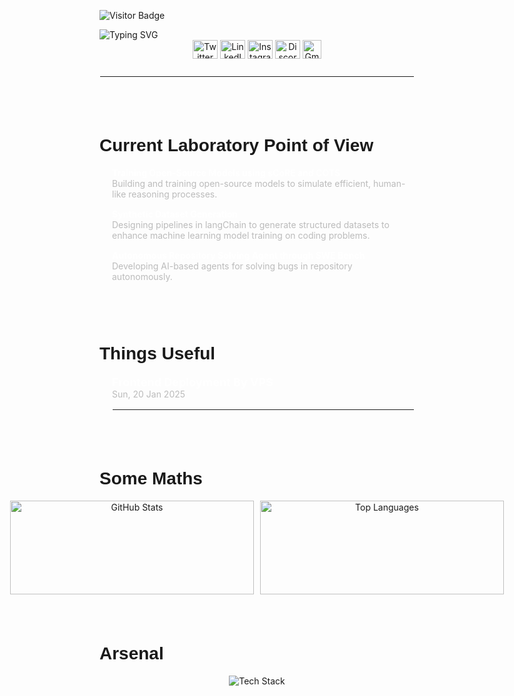 <!-- Importing Google Font -->
<link href="https://fonts.googleapis.com/css2?family=Figtree:wght@300;400;600&display=swap" rel="stylesheet">

<!-- Visitor Badge -->
![Visitor Badge](https://visitor-badge.laobi.icu/badge?page_id=shaafsalman.shaafsalman)

<!-- Typing Header -->
<img src="https://readme-typing-svg.herokuapp.com/?font=Righteous&size=35&center=true&vCenter=true&width=800&height=70&duration=5000&lines=Initializing+Go+Home+Machine;Dimension+Signature+Identified;Shaaf+Salman;" alt="Typing SVG">

<!-- Social Media & Contact -->
<div align="center">
  <a href="https://twitter.com/shaafsalman_ss" target="_blank"><img src="https://raw.githubusercontent.com/rahuldkjain/github-profile-readme-generator/master/src/images/icons/Social/twitter.svg" alt="Twitter" height="30" width="40" /></a>
  <a href="https://linkedin.com/in/shaaf-salman-1397512aa" target="_blank"><img src="https://raw.githubusercontent.com/rahuldkjain/github-profile-readme-generator/master/src/images/icons/Social/linked-in-alt.svg" alt="LinkedIn" height="30" width="40" /></a>
  <a href="https://instagram.com/shaaf_salman_ss" target="_blank"><img src="https://raw.githubusercontent.com/rahuldkjain/github-profile-readme-generator/master/src/images/icons/Social/instagram.svg" alt="Instagram" height="30" width="40" /></a>
  <a href="https://discord.gg/shaafsalman" target="_blank"><img src="https://raw.githubusercontent.com/rahuldkjain/github-profile-readme-generator/master/src/images/icons/Social/discord.svg" alt="Discord" height="30" width="40" /></a>
<a href="mailto:iamshaafsalman@gmail.com" target="_blank">
  <img src="https://static.vecteezy.com/system/resources/previews/020/964/377/non_2x/gmail-mail-icon-for-web-design-free-png.png" alt="Gmail" height="30" width="30" />
</a>


</div>
<div style="height: 10;"></div> <!-- This creates a gap -->
<hr style="border: 1px solid #fff;">

<!-- Projects -->
<!-- <h1 align="left" style="font-family: 'Figtree', sans-serif;">Artificial Things</h1>
<div align="left">
  <a href="https://github.com/shaafsalman/project1" target="_blank"><img src="https://img.shields.io/badge/ML%20Project-1-blue" alt="ML Project 1"/></a>
  <a href="https://github.com/shaafsalman/project2" target="_blank"><img src="https://img.shields.io/badge/ML%20Project-2-blue" alt="ML Project 2"/></a>
</div>

<div style="height: 40;"></div> <!-- This creates a gap -->


<!-- Full Stack Projects -->
<!-- <h1 align="left" style="font-family: 'Figtree', sans-serif;">Full Stack Projects</h1>
<div align="left">
</div>  -->


<!-- Current Researches Section -->
<div style="height: 40;"></div> <!-- This creates a gap -->

<h1 align="left" style="font-family: 'Figtree', sans-serif;">Current Laboratory Point of View</h1>

<div style="padding-left: 20px; color: white; margin-bottom: 20px;">
  <ul style="list-style-type: none; padding: 0;">
    <li style="margin-bottom: 15px;">
      <strong>Training Open-Source Models using sCoRE and COTS</strong>
      <br>
      <span style="color: #bbb; font-size: 14px;">Building and training open-source models to simulate efficient, human-like reasoning processes.</span>
    </li>
     <li style="margin-bottom: 15px;">
      <strong>Synthetic Dataset Generation</strong>
      <br>
      <span style="color: #bbb; font-size: 14px;">Designing pipelines in langChain to generate structured datasets to enhance machine learning model training on coding problems.</span>
    </li>
     <li style="margin-bottom: 15px;">
      <strong>Autonomous Repository Solving Agent through SWE Bench</strong>
      <br>
      <span style="color: #bbb; font-size: 14px;">Developing AI-based agents for solving bugs in repository autonomously.</span>
    </li>
  </ul>
</div>


<div style="height: 40;"></div> <!-- This creates a gap -->

<!-- Articles Published -->

<h1 align="left" style="font-family: 'Figtree', sans-serif;">Things Useful</h1>
<div style="padding-left: 20px; color: white;">
  <ul style="list-style-type: none; padding: 0;">
    <li style="margin-bottom: 15px;">
      <a href="https://medium.com/@ishaafsalman/d86d51f9401b" target="_blank" style="text-decoration: none; color: white; font-weight: bold; font-size: 18px;">
        Frontend Deployment By VPS
      </a>
      <br>
      <span style="color: #bbb; font-size: 14px;">Sun, 20 Jan 2025</span>
    </li>
    <hr style="border: 1px solid #fff;">

  </ul>
</div>


<div style="height: 40;"></div> <!-- This creates a gap -->







<!-- GitHub Stats -->
<h1 align="left" style="font-family: 'Figtree', sans-serif;">Some Maths</h1>
<div align="center" style="display: flex; justify-content: center; gap: 10px;">
  <img width="390" height="150" src="https://github-readme-stats-salesp07.vercel.app/api?username=shaafsalman&count_private=true&show_icons=true&theme=react&rank_icon=github&border_radius=10" alt="GitHub Stats" />
  <img width="390" height="150" src="https://github-readme-stats-salesp07.vercel.app/api/top-langs/?username=shaafsalman&hide=HTML&langs_count=8&layout=compact&theme=react&border_radius=10&size_weight=0.5&count_weight=0.5&exclude_repo=github-readme-stats" alt="Top Languages" />
</div>

<div style="height: 40;"></div> <!-- This creates a gap -->


<!-- Tech Stack -->
<h1 align="left" style="font-family: 'Figtree', sans-serif;">Arsenal</h1>
<div align="center">
  <img src="https://skillicons.dev/icons?i=react,vite,tailwind,figma,javascript,bootstrap,redux,nodejs,express,python,java,fastapi,spring,mysql,mongodb,firebase,heroku,vercel,netlify,cloudflare,github,git,gradle,notion,androidstudio,sklearn,pytorch,tensorflow,dotnet,gcp" alt="Tech Stack" />
</div>
